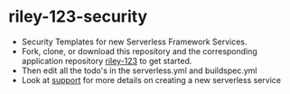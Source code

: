 # riley-123-security
- Security Templates for new Serverless Framework Services.
- Fork, clone, or download this repository and the corresponding application repository [riley-123](https://github.com/pariveda-serverless/riley-123) to get started.
- Then edit all the todo's in the serverless.yml and buildspec.yml
- Look at [support](https://github.com/pariveda-serverless/support/tree/master/create-new-service) for more details on creating a new serverless service

